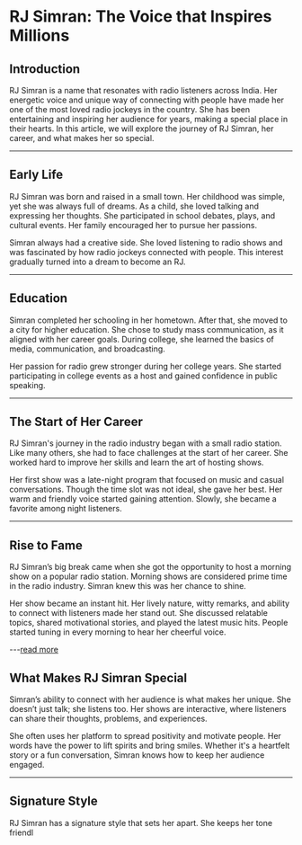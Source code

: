 # RJ Simran: The Voice that Inspires Millions

## Introduction  
RJ Simran is a name that resonates with radio listeners across India. Her energetic voice and unique way of connecting with people have made her one of the most loved radio jockeys in the country. She has been entertaining and inspiring her audience for years, making a special place in their hearts. In this article, we will explore the journey of RJ Simran, her career, and what makes her so special.  

---

## Early Life  
RJ Simran was born and raised in a small town. Her childhood was simple, yet she was always full of dreams. As a child, she loved talking and expressing her thoughts. She participated in school debates, plays, and cultural events. Her family encouraged her to pursue her passions.  

Simran always had a creative side. She loved listening to radio shows and was fascinated by how radio jockeys connected with people. This interest gradually turned into a dream to become an RJ.  

---

## Education  
Simran completed her schooling in her hometown. After that, she moved to a city for higher education. She chose to study mass communication, as it aligned with her career goals. During college, she learned the basics of media, communication, and broadcasting.  

Her passion for radio grew stronger during her college years. She started participating in college events as a host and gained confidence in public speaking.  

---

## The Start of Her Career  
RJ Simran's journey in the radio industry began with a small radio station. Like many others, she had to face challenges at the start of her career. She worked hard to improve her skills and learn the art of hosting shows.  

Her first show was a late-night program that focused on music and casual conversations. Though the time slot was not ideal, she gave her best. Her warm and friendly voice started gaining attention. Slowly, she became a favorite among night listeners.  

---

## Rise to Fame  
RJ Simran’s big break came when she got the opportunity to host a morning show on a popular radio station. Morning shows are considered prime time in the radio industry. Simran knew this was her chance to shine.  

Her show became an instant hit. Her lively nature, witty remarks, and ability to connect with listeners made her stand out. She discussed relatable topics, shared motivational stories, and played the latest music hits. People started tuning in every morning to hear her cheerful voice.  

---[read more](https://thehindiworld.com/rj-simran-singh-biography-death-wiki/)

## What Makes RJ Simran Special  
Simran’s ability to connect with her audience is what makes her unique. She doesn’t just talk; she listens too. Her shows are interactive, where listeners can share their thoughts, problems, and experiences.  

She often uses her platform to spread positivity and motivate people. Her words have the power to lift spirits and bring smiles. Whether it's a heartfelt story or a fun conversation, Simran knows how to keep her audience engaged.  

---

## Signature Style  
RJ Simran has a signature style that sets her apart. She keeps her tone friendl
